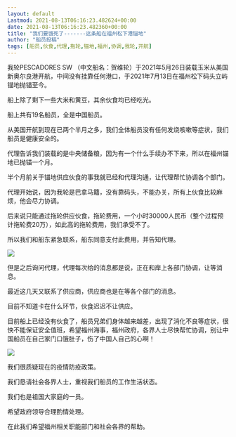 ```yaml
---
layout: default
Lastmod: 2021-08-13T06:16:23.482624+00:00
date: 2021-08-13T06:16:23.482360+00:00
title: "我们要饿死了-------这条船在福州松下港锚地"
author: "船员投稿"
tags: [船员,伙食,代理,拖轮,锚地,福州,协调,我轮,开航]
---
```


我轮PESCADORES SW （中文船名：贺维轮）于2021年5月26日装载玉米从美国新奥尔良港开航，中间没有挂靠任何港口，于2021年7月13日在福州松下码头立屿锚地抛锚至今。

船上除了剩下一些大米和黄豆，其余伙食均已经吃光。

船上共有19名船员，全是中国船员。

从美国开航到现在已两个半月之多，我们全体船员没有任何发烧咳嗽等症状，我们船员是健康安全的。

代理告诉我们装载的是中央储备粮，因为有一个什么手续办不下来，所以在福州锚地已抛锚一个月。

半个月前关于锚地供应伙食的事我就已经和代理沟通，让代理帮忙协调各个部门。

代理开始说，因为我轮是巴拿马籍，没有靠码头，不能办关，所有上伙食比较麻烦，他会尽力协调。

后来说只能通过拖轮供应伙食，拖轮费用，一个小时30000人民币（整个过程预计拖轮费20万），如此高的拖轮费用，我们承受不了。

所以我们和船东紧急联系，船东同意支付此费用，并告知代理。

![](https://images.weserv.nl/?url=https%3A//mmbiz.qpic.cn/mmbiz_jpg/gNjaEST2UvDPTcjnPe02Ews0Z3OWayN60wdDAzX2mDpn1Wic2gA8NUFcibqEsAWU0dQjdZ5066esdibdEfBvRXBgw/640%3Fwx_fmt%3Djpeg)

但是之后询问代理，代理每次给的消息都是说，正在和岸上各部门协调，让等消息。

最近这几天又联系了供应商，供应商也是在等各个部门的消息。

目前不知道卡在什么环节，伙食迟迟不让供应。

目前船上已经没有伙食了，船员兄弟们身体越来越差，出现了消化不良等症状，很快不能保证安全值班，希望福州海事，福州政府，各界人士尽快帮忙协调，别让中国船员在自己家门口饿肚子，伤了中国人自己的心啊！

![](https://images.weserv.nl/?url=https%3A//mmbiz.qpic.cn/mmbiz_png/gNjaEST2UvDPTcjnPe02Ews0Z3OWayN6yibsgIsbU7vCAHt0wJIO4Yicf9ibfHDHXy5Ydibw8rPghBgnMnktib7Tacw/640%3Fwx_fmt%3Dpng)

我们很质疑现在的疫情防疫政策。

我们恳请社会各界人士，重视我们船员的工作生活状态。

我们也是祖国大家庭的一员。

希望政府领导合理酌情处理。

在此我们希望福州相关职能部门和社会各界的帮助。

